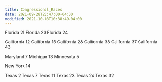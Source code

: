 ```yaml
---
title: Congressional_Races
date: 2021-09-28T22:47:00-04:00
modified: 2021-10-08T10:38:49-04:00
---
```


Florida 21
Florida 23
Florida 24

California 12
California 15
California 28
California 33
California 37
California 43

Maryland 7
Michigan 13
Minnesota 5

New York 14

Texas 2
Texas 7
Texas 11 
Texas 23 
Texas 24
Texas 32
